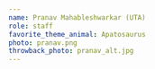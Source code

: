 ```yaml
---
name: Pranav Mahableshwarkar (UTA)
role: staff
favorite_theme_animal: Apatosaurus
photo: pranav.png
throwback_photo: pranav_alt.jpg
---
```

